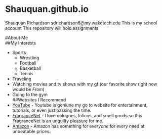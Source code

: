 # Shauquan.github.io
Shauquan Richardson sdrichardson6@my.waketech.edu
This is my school account
This repository will hold assignments

#About Me  
##My Interests  
* Sports  
  * Wrestling
  * Football
  * Basketball
  * Tennis
* Traveling
* Watching movies and tv shows with my gf \(our favorite show right now would be _From_\)
* Going to the gym  
##Websites I Recommend
* [YouTube](www.youtube.com) - Youtube is geniune my go to website for entertainment, tutorials, or even just passing the time.
* [FragranceNet](fragrancenet.com) - I love colognes, lotions, and smell goods so this FragranceNet is an unguilty pleasure for me.
* [Amazon](amazon.com) - Amazon has something for _everyone_ for _every_ need at unbeatable prices. 
